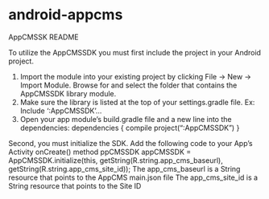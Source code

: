 # android-appcms

AppCMSSK README

To utilize the AppCMSSDK you must first include the project in your Android project.  
1) Import the module into your existing project by clicking File -> New -> Import Module.  Browse for and select the folder that contains the AppCMSSDK library module.
2) Make sure the library is listed at the top of your settings.gradle file.  Ex:
Include ‘:AppCMSSDK’…
3) Open your app module’s build.gradle file and a new line into the dependencies:
dependencies {
	compile project(“:AppCMSSDK”)
}

Second, you must initialize the SDK.  Add the following code to your App’s Activity onCreate() method
ppCMSSDK appCMSSDK = AppCMSSDK.initialize(this,
        getString(R.string.app_cms_baseurl),
        getString(R.string.app_cms_site_id));
The app_cms_baseurl is a String resource that points to the AppCMS main.json file
The app_cms_site_id is a String resource that points to the Site ID 
